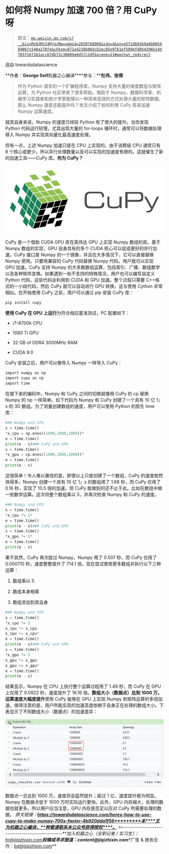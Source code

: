 # 如何将 Numpy 加速 700 倍？用 CuPy 呀

> 原文：[`mp.weixin.qq.com/s?__biz=MzA3MzI4MjgzMw==&mid=2650768966&idx=4&sn=a5f2d603b9a8b80546906fc540a278fe&chksm=871a4238b06dcb2ec85e97b1ef589efd8b4296b14d765f1671b1acc87db73c30809a6d57c2df&scene=21#wechat_redirect`](http://mp.weixin.qq.com/s?__biz=MzA3MzI4MjgzMw==&mid=2650768966&idx=4&sn=a5f2d603b9a8b80546906fc540a278fe&chksm=871a4238b06dcb2ec85e97b1ef589efd8b4296b14d765f1671b1acc87db73c30809a6d57c2df&scene=21#wechat_redirect)

选自 towardsdatascience

**作者：****George Seif****机器之心编译****参与：****杜伟、张倩**

> 作为 Python 语言的一个扩展程序库，Numpy 支持大量的维度数组与矩阵运算，为 Python 社区带来了很多帮助。借助于 Numpy，数据科学家、机器学习实践者和统计学家能够以一种简单高效的方式处理大量的矩阵数据。那么 Numpy 速度还能提升吗？本文介绍了如何利用 CuPy 库来加速 Numpy 运算速度。

就其自身来说，Numpy 的速度已经较 Python 有了很大的提升。当你发现 Python 代码运行较慢，尤其出现大量的 for-loops 循环时，通常可以将数据处理移入 Numpy 并实现其向量化最高速度处理。

但有一点，上述 Numpy 加速只是在 CPU 上实现的。由于消费级 CPU 通常只有 8 个核心或更少，所以并行处理数量以及可以实现的加速是有限的。这就催生了新的加速工具——CuPy 库。**何为 CuPy？**

![](img/68982f99621928337ef5c255afda0782.jpg)

CuPy 是一个借助 CUDA GPU 库在英伟达 GPU 上实现 Numpy 数组的库。基于 Numpy 数组的实现，GPU 自身具有的多个 CUDA 核心可以促成更好的并行加速。CuPy 接口是 Numpy 的一个镜像，并且在大多情况下，它可以直接替换 Numpy 使用。只要用兼容的 CuPy 代码替换 Numpy 代码，用户就可以实现 GPU 加速。CuPy 支持 Numpy 的大多数数组运算，包括索引、广播、数组数学以及各种矩阵变换。如果遇到一些不支持的特殊情况，用户也可以编写自定义 Python 代码，这些代码会利用到 CUDA 和 GPU 加速。整个过程只需要 C++格式的一小段代码，然后 CuPy 就可以自动进行 GPU 转换，这与使用 Cython 非常相似。在开始使用 CuPy 之前，用户可以通过 pip 安装 CuPy 库：

```py
pip install cupy 
```

**使用 CuPy 在 GPU 上运行**为符合相应基准测试，PC 配置如下：

*   i7–8700k CPU

*   1080 Ti GPU

*   32 GB of DDR4 3000MHz RAM

*   CUDA 9.0

CuPy 安装之后，用户可以像导入 Numpy 一样导入 CuPy：

```py
import numpy as np
import cupy as cp
import time 
```

在接下来的编码中，Numpy 和 CuPy 之间的切换就像用 CuPy 的 cp 替换 Numpy 的 np 一样简单。如下代码为 Numpy 和 CuPy 创建了一个具有 10 亿 1』s 的 3D 数组。为了测量创建数组的速度，用户可以使用 Python 的原生 time 库：

```py
### Numpy and CPU
s = time.time()
*x_cpu = np.ones((1000,1000,1000))*
e = time.time()
print(e - s)### CuPy and GPU
s = time.time()
*x_gpu = cp.ones((1000,1000,1000))*
e = time.time()
print(e - s) 
```

这很简单！令人难以置信的是，即使以上只是创建了一个数组，CuPy 的速度依然快得多。Numpy 创建一个具有 10 亿 1』s 的数组用了 1.68 秒，而 CuPy 仅用了 0.16 秒，实现了 10.5 倍的加速。但 CuPy 能做到的还不止于此。比如在数组中做一些数学运算。这次将整个数组乘以 5，并再次检查 Numpy 和 CuPy 的速度。

```py
### Numpy and CPU
s = time.time()
*x_cpu *= 5*
e = time.time()
print(e - s)### CuPy and GPU
s = time.time()
*x_gpu *= 5*
e = time.time()
print(e - s) 
```

果不其然，CuPy 再次胜过 Numpy。Numpy 用了 0.507 秒，而 CuPy 仅用了 0.000710 秒，速度整整提升了 714.1 倍。现在尝试使用更多数组并执行以下三种运算：

1.  数组乘以 5

2.  数组本身相乘

3.  数组添加到其自身

```py
### Numpy and CPU
s = time.time()
*x_cpu *= 5
x_cpu *= x_cpu
x_cpu += x_cpu*
e = time.time()
print(e - s)### CuPy and GPU
s = time.time()
*x_gpu *= 5
x_gpu *= x_gpu
x_gpu += x_gpu*
e = time.time()
print(e - s) 
```

结果显示，Numpy 在 CPU 上执行整个运算过程用了 1.49 秒，而 CuPy 在 GPU 上仅用了 0.0922 秒，速度提升了 16.16 倍。**数组大小（数据点）达到 1000 万，运算速度大幅度提升**使用 CuPy 能够在 GPU 上实现 Numpy 和矩阵运算的多倍加速。值得注意的是，用户所能实现的加速高度依赖于自身正在处理的数组大小。下表显示了不同数组大小（数据点）的加速差异：

![](img/bbe47ebc4bf002579837bf5825725229.jpg)

数据点一旦达到 1000 万，速度将会猛然提升；超过 1 亿，速度提升极为明显。Numpy 在数据点低于 1000 万时实际运行更快。此外，GPU 内存越大，处理的数据也就更多。所以用户应当注意，GPU 内存是否足以应对 CuPy 所需要处理的数据。
*原文链接：**https://towardsdatascience.com/heres-how-to-use-cupy-to-make-numpy-700x-faster-4b920dda1f56*********本****文为机器之心编译，**转载请联系本公众号获得授权****。**
✄------------------------------------------------**加入机器之心（全职记者 / 实习生）：hr@jiqizhixin.com****投稿或寻求报道：**content**@jiqizhixin.com****广告 & 商务合作：bd@jiqizhixin.com**